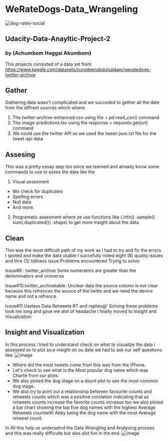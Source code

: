 # WeRateDogs-Data_Wrangeling
![dog-rates-social](https://user-images.githubusercontent.com/44718084/197365439-01607dc3-f1f5-4c2d-a429-69661fab1281.png)
## Udacity-Data-Anayltic-Project-2
### by (Achumbom Haggai Akumbom)

This projects  consisted of a data set from https://www.kaggle.com/datasets/nurudeenabdulsalaam/weratedogs-twitter-archive
## Gather
Gathering data wasn't complicated and we succeded to gether all the date from the diffrent sources which where:
1. The twitter-archive-enhanced.csv using the = pd.read_csv() command
2. The image-predictions.tsv using the response = requests.get(url) command
3. We could use the twitter API so we used the tweet-json.txt file for the tweet-api data

## Assesing
This was a pretty essay step too since we learned and already know some commands to use to asses the data like the

1. Visual assesment
- We check for duplicates
- Spelling errors
- Null data
- And more. 
2. Programatic assesment
where ze use functions like (.info() .sample() sum(.duplicated()) .shape) to get more insight about the data

## Clean
This was the most difficult path of my work as I had to try and fix the errors I spoted and make the data usable I succefully noted eight (8) quality issues and thre (3) tidiness issue
Problems encountered Trying to solve:

Issue#8 : twitter_archive Some numerators are greater than the denominators and viceversa

Issue#10.twitter_archivetable: Unclear data the source column is not clear because this refrences the source of the twitte and we need the device name and not a refrence.

Issue#11.Useless Data Retweets RT and replies@' Solving these problems took me long and gave me alot of headache i finally moved to Insight and Visualization

## Insight and Visualization


In this process i tried to understand check on what to visualize the data i assessed so to plot so;e insight on ou data we had to ask our self questions like:
![image](https://user-images.githubusercontent.com/44718084/197365691-f26d46ac-625d-453f-ae76-6522e52c39d4.png)
- Where did the most tweets come from this was from the iPhone.
- Let's check to see what is the Most popular dog name which was Charlie from our plots.
- We also ploted the dog stage on a dount plot to see the most common dog stage.
- We also try to print out a relationship between favourite counts and retweets counts which was a positive corolation indicating that as retweets counts increase the favorite counts increase too we also ploted a bar chart showing the top five dog names with the highest Average Retweets countwith Abby being the dog name with the most Average retweet count.

In All this help us undersatnd the Data Wrangling and Analysing process and this was really difficults but also alot fun in the end.
![image](https://user-images.githubusercontent.com/44718084/197365703-9ef2d586-be3b-408a-b5d8-dac8d3fa7bbc.png)
